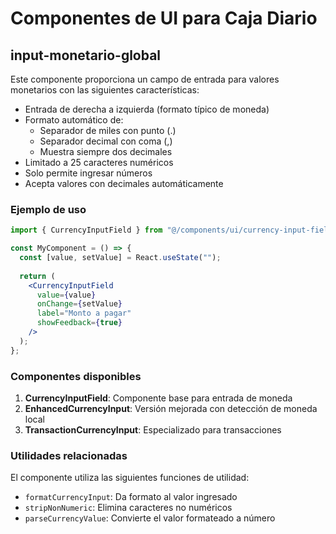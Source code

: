 
# Componentes de UI para Caja Diario

## input-monetario-global

Este componente proporciona un campo de entrada para valores monetarios con las siguientes características:

- Entrada de derecha a izquierda (formato típico de moneda)
- Formato automático de:
  - Separador de miles con punto (.)
  - Separador decimal con coma (,)
  - Muestra siempre dos decimales
- Limitado a 25 caracteres numéricos
- Solo permite ingresar números
- Acepta valores con decimales automáticamente

### Ejemplo de uso

```jsx
import { CurrencyInputField } from "@/components/ui/currency-input-field";

const MyComponent = () => {
  const [value, setValue] = React.useState("");
  
  return (
    <CurrencyInputField 
      value={value} 
      onChange={setValue} 
      label="Monto a pagar"
      showFeedback={true}
    />
  );
};
```

### Componentes disponibles

1. **CurrencyInputField**: Componente base para entrada de moneda
2. **EnhancedCurrencyInput**: Versión mejorada con detección de moneda local
3. **TransactionCurrencyInput**: Especializado para transacciones

### Utilidades relacionadas

El componente utiliza las siguientes funciones de utilidad:

- `formatCurrencyInput`: Da formato al valor ingresado
- `stripNonNumeric`: Elimina caracteres no numéricos
- `parseCurrencyValue`: Convierte el valor formateado a número

